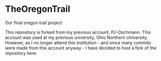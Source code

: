 # TheOregonTrail
Our final oregon trail project

This repository is forked from my previous account, PJ-Oschmann. This account was used at my previous university, Ohio Northern University. However, as I no longer attend this institution - and since many commits were made from this account anyway - I have decided to host a fork of the repository here.
